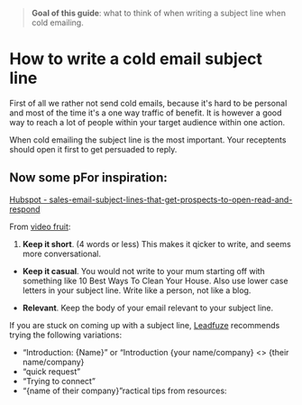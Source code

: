 > **Goal of this guide**: what to think of when writing a subject line when cold emailing.

# How to write a cold email subject line

First of all we rather not send cold emails, because it's hard to be personal and most of the time it's a one way traffic of benefit. It is however a good way to reach a lot of people within your target audience within one action.

When cold emailing the subject line is the most important. Your receptents should open it first to get persuaded to reply.

## Now some pFor inspiration:

[Hubspot - sales-email-subject-lines-that-get-prospects-to-open-read-and-respond](http://blog.hubspot.com/sales/sales-email-subject-lines-that-get-prospects-to-open-read-and-respond#sm.01qm7sc11c3felr11qa1kjlt4zxw4)

From [video fruit](http://videofruit.com/blog/subject-line-will-get-cold-email-opened/):

1. **Keep it short**. (4 words or less) This makes it qicker to write, and seems more conversational.

* **Keep it casual**. You would not write to your mum starting off with something like 10 Best Ways To Clean Your House. Also use lower case letters in your subject line. Write like a person, not like a blog.

* **Relevant**. Keep the body of your email relevant to your subject line.

If you are stuck on coming up with a subject line,  [Leadfuze](https://www.leadfuze.com/cold-email-subject-line/) recommends trying the following variations:

* “Introduction: {Name}” or “Introduction {your name/company} <> {their name/company}
* “quick request”
* “Trying to connect”
* “{name of their company}”ractical tips from resources:
